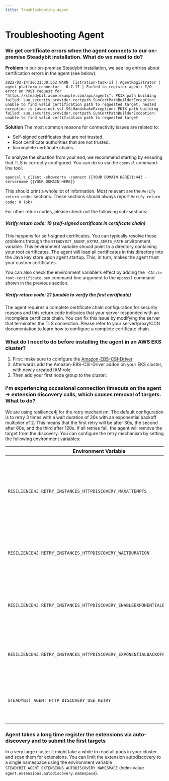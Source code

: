 ```yaml
---
title: Troubleshooting Agent
---
```


# Troubleshooting Agent

### We get certificate errors when the agent connects to our on-premise Steadybit installation. What do we need to do?

**Problem** In our on-premise Steadybit installation, we see log entries about certification errors in the agent (see below).

```
2022-03-14T20:31:30.562 WARN  [istration-task-1] | AgentRegistrator | agent-platform-connector - 0.7.17 | Failed to register agent: I/O error on POST request for "https://steadybit.acme.example.com/api/agents": PKIX path building failed: sun.security.provider.certpath.SunCertPathBuilderException: unable to find valid certification path to requested target; nested exception is javax.net.ssl.SSLHandshakeException: PKIX path building failed: sun.security.provider.certpath.SunCertPathBuilderException: unable to find valid certification path to requested target
```

**Solution** The most common reasons for connectivity issues are related to:

* Self-signed certificates that are not trusted.
* Root certificate authorities that are not trusted.
* Incomplete certificate chains.

To analyze the situation from your end, we recommend starting by ensuring that TLS is correctly configured.
You can do so via the `openssl` command-line tool.

```
openssl s_client -showcerts -connect {{YOUR DOMAIN HERE}}:443 -servername {{YOUR DOMAIN HERE}}
```

This should print a whole lot of information.
Most relevant are the `Verify return code:` sections.
These sections should always report `Verify return code: 0 (ok)`.

For other return codes, please check out the following sub-sections:

##### Verify return code: 19 (self-signed certificate in certificate chain)

This happens for self-signed certificates.
You can typically resolve these problems through the `STEADYBIT_AGENT_EXTRA_CERTS_PATH` environment variable.
This environment variable should point to a directory containing your root certificates.
The agent will load all certificates in this directory into the Java key store upon agent startup.
This, in turn, makes the agent trust your custom certificates.

You can also check the environment variable's effect by adding the `-CAfile root-certificate.pem` command-line argument to the `openssl` command shown in the previous section.

##### Verify return code: 21 (unable to verify the first certificate)

The agent requires a complete certificate chain configuration for security reasons and this return code indicates that your server responded with an incomplete certificate chain.
You can fix this issue by modifying the server that terminates the TLS connection.
Please refer to your server/proxy/CDN documentation to learn how to configure a complete certificate chain.


### What do I need to do before installing the agent in an AWS EKS cluster?

1. First: make sure to configure the [Amazon-EBS-CSI-Driver](https://docs.aws.amazon.com/eks/latest/userguide/managing-ebs-csi.html#adding-ebs-csi-eks-add-on)
2. Afterwards add the Amazon-EBS-CSI-Driver addon on your EKS cluster, with newly created IAM role
3. Then add your first node group to the cluster.


### I'm experiencing occasional connection timeouts on the agent -> extension discovery calls, which causes removal of targets. What to do?

We are using resilience4j for the retry mechanism. The default configuration is to retry 3 times with a wait duration of 30s with an exponential backoff multiplier of 2. This means that the first retry will be after 30s, the second after 60s, and the third after 120s. If all retries fail, the agent will remove the target from the discovery.
You can configure the retry mechanism by setting the following environment variables:


| Environment Variable                                                      | Description                                                                                                                                                |
|---------------------------------------------------------------------------|------------------------------------------------------------------------------------------------------------------------------------------------------------|
| `RESILIENCE4J.RETRY_INSTANCES_HTTPDISCOVERY_MAXATTEMPTS`                  | Optional - Resilience4j: The maximum number of attempts (including the initial call as the first attempt) for DiscoveryKit resources                       |
| `RESILIENCE4J.RETRY_INSTANCES_HTTPDISCOVERY_WAITDURATION`                 | Optional - Resilience4j: A fixed wait duration between retry attempts for DiscoveryKit resources                                                           |
| `RESILIENCE4J.RETRY_INSTANCES_HTTPDISCOVERY_ENABLEEXPONENTIALBACKOFF`     | Optional - Resilience4j: Enable or disable exponential backoff for DiscoveryKit resources                                                                  |
| `RESILIENCE4J.RETRY_INSTANCES_HTTPDISCOVERY_EXPONENTIALBACKOFFMULTIPLIER` | Optional - Resilience4j: The multiplier for exponential backoff for DiscoveryKit resources                                                                 |
| `STEADYBIT_AGENT_HTTP_DISCOVERY_USE_RETRY`                                | Optional - Resilience4j: Enable/Disable the retry mechanism. Default is true / enabled                                                                     |

### Agent takes a long time register the extensions via auto-discovery and to submit the first targets

In a very large cluster it might take a while to read all pods in your cluster and scan them for extensions. You can limit the extension autodiscovery to a single namespace using the environment variable `STEADYBIT_AGENT_EXTENSIONS_AUTODISCOVERY_NAMESPACE` (helm-value `agent.extensions.autodiscovery.namespace`).